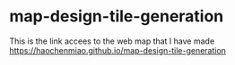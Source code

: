 # map-design-tile-generation
This is the link accees to the web map that I have made
https://haochenmiao.github.io/map-design-tile-generation

